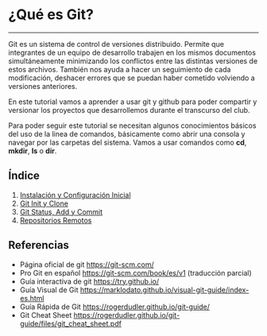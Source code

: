 # ¿Qué es Git?
---

Git es un sistema de control de versiones distribuido. Permite que integrantes de un equipo de desarrollo trabajen en los mismos documentos simultáneamente minimizando los conflictos entre las distintas versiones de estos archivos.
También nos ayuda a hacer un seguimiento de cada modificación, deshacer errores que se puedan haber cometido volviendo a versiones anteriores.

En este tutorial vamos a aprender a usar git y github para poder compartir y versionar los proyectos que desarrollemos durante el transcurso del club.

Para poder seguir este tutorial se necesitan algunos conocimientos básicos del uso de la linea de comandos, básicamente como abrir una consola y navegar por las carpetas del sistema.
Vamos a usar comandos como **cd**, **mkdir**, **ls** o **dir**.

## Índice
1. [Instalación y Configuración Inicial](instalacion-configuracion)
2. [Git Init y Clone](git-init-clone)
3. [Git Status, Add y Commit](haciendo-cambios)
4. [Repositorios Remotos](repositorio-remoto)

## Referencias
- Página oficial de git https://git-scm.com/
- Pro Git en español https://git-scm.com/book/es/v1 (traducción parcial)
- Guía interactiva de git https://try.github.io/
- Guía Visual de Git https://marklodato.github.io/visual-git-guide/index-es.html
- Guía Rápida de Git https://rogerdudler.github.io/git-guide/
- Git Cheat Sheet https://rogerdudler.github.io/git-guide/files/git_cheat_sheet.pdf
